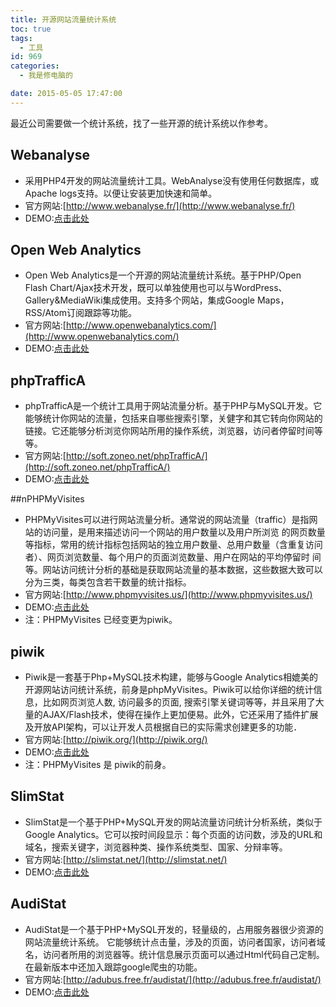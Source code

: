 ```yaml
---
title: 开源网站流量统计系统
toc: true
tags:
  - 工具
id: 969
categories:
  - 我是修电脑的

date: 2015-05-05 17:47:00
---
```


最近公司需要做一个统计系统，找了一些开源的统计系统以作参考。

## Webanalyse

*   采用PHP4开发的网站流量统计工具。WebAnalyse没有使用任何数据库，或Apache logs支持。以便让安装更加快速和简单。
*   官方网站:[http://www.webanalyse.fr/](http://www.webanalyse.fr/)
*   DEMO:[点击此处](http://www.webanalyse.fr/)

## Open Web Analytics

*   Open Web Analytics是一个开源的网站流量统计系统。基于PHP/Open Flash Chart/Ajax技术开发，既可以单独使用也可以与WordPress、Gallery&MediaWiki集成使用。支持多个网站，集成Google Maps，RSS/Atom订阅跟踪等功能。
*   官方网站:[http://www.openwebanalytics.com/](http://www.openwebanalytics.com/)
*   DEMO:[点击此处](http://demo.openwebanalytics.com/)

## phpTrafficA

*   phpTrafficA是一个统计工具用于网站流量分析。基于PHP与MySQL开发。它能够统计你网站的流量，包括来自哪些搜索引擎，关健字和其它转向你网站的链接。它还能够分析浏览你网站所用的操作系统，浏览器，访问者停留时间等等。
*   官方网站:[http://soft.zoneo.net/phpTrafficA/](http://soft.zoneo.net/phpTrafficA/)
*   DEMO:[点击此处](http://soft.zoneo.net/phpTrafficA/Demo/)

##nPHPMyVisites

*   PHPMyVisites可以进行网站流量分析。通常说的网站流量（traffic）是指网站的访问量，是用来描述访问一个网站的用户数量以及用户所浏览 的网页数量等指标，常用的统计指标包括网站的独立用户数量、总用户数量（含重复访问者）、网页浏览数量、每个用户的页面浏览数量、用户在网站的平均停留时 间等。网站访问统计分析的基础是获取网站流量的基本数据，这些数据大致可以分为三类，每类包含若干数量的统计指标。
*   官方网站:[http://www.phpmyvisites.us/](http://www.phpmyvisites.us/)
*   DEMO:[点击此处](http://demo.piwik.org/index.php?module=CoreHome&action=index&idSite=7&period=day&date=yesterday#/module=Dashboard&action=embeddedIndex&idSite=7&period=day&date=yesterday&idDashboard=1)
*   注：PHPMyVisites 已经变更为piwik。

## piwik

*   Piwik是一套基于Php+MySQL技术构建，能够与Google Analytics相媲美的开源网站访问统计系统，前身是phpMyVisites。Piwik可以给你详细的统计信息，比如网页浏览人数, 访问最多的页面, 搜索引擎关键词等等，并且采用了大量的AJAX/Flash技术，使得在操作上更加便易。此外，它还采用了插件扩展及开放API架构，可以让开发人员根据自已的实际需求创建更多的功能．
*   官方网站:[http://piwik.org/](http://piwik.org/)
*   DEMO:[点击此处](http://demo.piwik.org/index.php?module=CoreHome&action=index&idSite=7&period=day&date=yesterday#/module=Dashboard&action=embeddedIndex&idSite=7&period=day&date=yesterday&idDashboard=1)
*   注：PHPMyVisites 是 piwik的前身。

## SlimStat

*   SlimStat是一个基于PHP+MySQL开发的网站流量访问统计分析系统，类似于Google Analytics。它可以按时间段显示：每个页面的访问数，涉及的URL和域名，搜索关键字，浏览器种类、操作系统类型、国家、分辩率等。
*   官方网站:[http://slimstat.net/](http://slimstat.net/)
*   DEMO:[点击此处](http://www.webanalyse.fr/)

## AudiStat

*   AudiStat是一个基于PHP+MySQL开发的，轻量级的，占用服务器很少资源的网站流量统计系统。 它能够统计点击量，涉及的页面，访问者国家，访问者域名，访问者所用的浏览器等。统计信息展示页面可以通过Html代码自己定制。在最新版本中还加入跟踪google爬虫的功能。
*   官方网站:[http://adubus.free.fr/audistat/](http://adubus.free.fr/audistat/)
*   DEMO:[点击此处](http://adubus.free.fr/audistat/)
